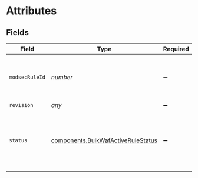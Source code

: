 # Attributes


## Fields

| Field                                                                                           | Type                                                                                            | Required                                                                                        | Description                                                                                     |
| ----------------------------------------------------------------------------------------------- | ----------------------------------------------------------------------------------------------- | ----------------------------------------------------------------------------------------------- | ----------------------------------------------------------------------------------------------- |
| `modsecRuleId`                                                                                  | *number*                                                                                        | :heavy_minus_sign:                                                                              | The ModSecurity rule ID of the associated rule revision.                                        |
| `revision`                                                                                      | *any*                                                                                           | :heavy_minus_sign:                                                                              | N/A                                                                                             |
| `status`                                                                                        | [components.BulkWafActiveRuleStatus](../../../sdk/models/components/bulkwafactiverulestatus.md) | :heavy_minus_sign:                                                                              | Describes the behavior for the particular rule revision within this firewall version.           |
